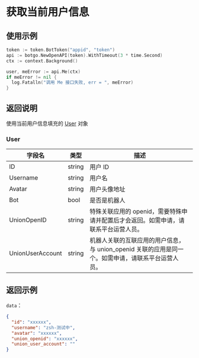 # 获取当前用户信息

## 使用示例

``` go
token := token.BotToken("appid", "token")
api := botgo.NewOpenAPI(token).WithTimeout(3 * time.Second)
ctx := context.Background()

user, meError := api.Me(ctx)
if meError != nil {
  log.Fatalln("调用 Me 接口失败, err = ", meError)
}
```

## 返回说明

使用当前用户信息填充的 [User](#user) 对象

### User

| 字段名             | 类型    | 描述                                                                                               |
| ------------------ | ------- | -------------------------------------------------------------------------------------------------- |
| ID                 | string  | 用户 ID                                                                                           |
| Username           | string  | 用户名                                                                                             |
| Avatar             | string  | 用户头像地址                                                                                       |
| Bot                | bool    | 是否是机器人                                                                            |
| UnionOpenID        | string  | 特殊关联应用的 openid，需要特殊申请并配置后才会返回。如需申请，请联系平台运营人员。                |
| UnionUserAccount   | string  | 机器人关联的互联应用的用户信息，与 union_openid 关联的应用是同一个。如需申请，请联系平台运营人员。 |

## 返回示例

`data`：

```json
{
  "id": "xxxxxx",
  "username": "zsh-测试中",
  "avatar": "xxxxxx",
  "union_openid": "xxxxxx",
  "union_user_account": ""
}
```
